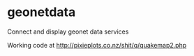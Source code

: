 # geonetdata
Connect and display geonet data services

Working code at
http://pixieplots.co.nz/shit/q/quakemap2.php
